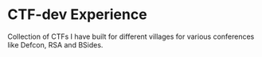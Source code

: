 # CTF-dev Experience
Collection of CTFs I have built for different villages for various conferences like Defcon, RSA and BSides.
